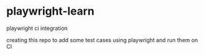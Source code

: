 # playwright-learn
playwright ci integration

creating this repo to add some test cases using playwright and run them on CI
